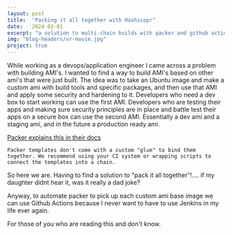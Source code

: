 ```yaml
---
layout: post
title:  "Packing it all together with Hashicopr"
date:   2024-02-01
excerpt: "a solution to multi-chain builds with packer and github actions"
img: "blog-headers/vr-movie.jpg" 
project: true  
---
```


While working as a devops/application engineer I came across a problem with building AMI's. 
I wanted to find a way to build AMI's based on other ami's that were just built. The idea was to take an Ubuntu image and make a custom ami with build tools and specific packages, and then use that AMI and apply some security and hardening to it. Developers who need a dev box to start working can use the first AMI. Developers who are testing their apps and making sure security principles are in place and battle test their apps on a secure box can use the second AMI. Essentially a dev ami and a staging ami, and in the future a production ready ami. 


[Packer explains this in their docs](https://developer.hashicorp.com/packer/guides/packer-on-cicd/pipelineing-builds#chaining-together-several-of-the-same-builders-to-make-save-points) 

```
Packer templates don't come with a custom "glue" to bind them together. We recommend using your CI system or wrapping scripts to connect the templates into a chain.
```
So here we are. Having to find a solution to "pack it all together"!.... if my daughter didnt hear it, was it really a dad joke? 

Anyway, to automate packer to pick up each custom ami base image we can use Github Actions because I never want to have to use Jenkins in my life ever again. 

For those of you who are reading this and don't know. 